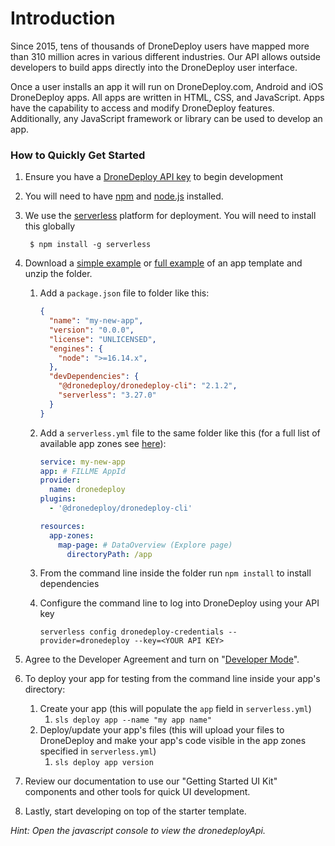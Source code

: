 # Introduction

Since 2015, tens of thousands of DroneDeploy users have mapped more than 310 million acres in various different industries. Our API allows outside developers to build apps directly into the DroneDeploy user interface.

Once a user installs an app it will run on DroneDeploy.com, Android and iOS DroneDeploy apps. All apps are written in HTML, CSS, and JavaScript. Apps have the capability to access and modify DroneDeploy features. Additionally, any JavaScript framework or library can be used to develop an app.

### How to Quickly Get Started

1. Ensure you have a [DroneDeploy API key](../introduction/getting-started.md#prerequisites) to begin development
2. You will need to have [npm](https://www.npmjs.com/) and [node.js](https://nodejs.org/en/) installed.
3.  We use the [serverless](https://serverless.com/) platform for deployment. You will need to install this globally

    ```
     $ npm install -g serverless
    ```
4. Download a [simple example](https://s3.amazonaws.com/drone-deploy-plugins/templates/dronedeploy-app-hello-world.zip) or [full example](https://s3.amazonaws.com/drone-deploy-plugins/templates/dronedeploy-expand-example.zip) of an app template and unzip the folder.
   1.  Add a `package.json` file to folder like this:

       ```json
       {
         "name": "my-new-app",
         "version": "0.0.0",
         "license": "UNLICENSED",
         "engines": {
           "node": ">=16.14.x",
         },
         "devDependencies": {
           "@dronedeploy/dronedeploy-cli": "2.1.2",
           "serverless": "3.27.0"
         }
       }
       ```
   2.  Add a `serverless.yml` file to the same folder like this (for a full list of available app zones see [here](developer.md)):

       ```yaml
       service: my-new-app
       app: # FILLME AppId
       provider:
         name: dronedeploy
       plugins:
         - '@dronedeploy/dronedeploy-cli'

       resources:
         app-zones:
           map-page: # DataOverview (Explore page)
             directoryPath: /app
       ```
   3. From the command line inside the folder run `npm install` to install dependencies
   4.  Configure the command line to log into DroneDeploy using your API key

       ```
       serverless config dronedeploy-credentials --provider=dronedeploy --key=<YOUR API KEY>
       ```
5. Agree to the Developer Agreement and turn on "[Developer Mode](developer.md)".
6. To deploy your app for testing from the command line inside your app's directory:
   1. Create your app (this will populate the `app` field in `serverless.yml`)
      1. `sls deploy app --name "my app name"`
   2. Deploy/update your app's files (this will upload your files to DroneDeploy and make your app's code visible in the app zones specified in `serverless.yml`)
      1. `sls deploy app version`
7. Review our documentation to use our "Getting Started UI Kit" components and other tools for quick UI development.
8. Lastly, start developing on top of the starter template.&#x20;

_Hint: Open the javascript console to view the dronedeployApi._
